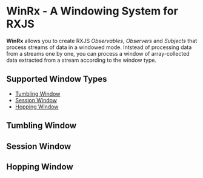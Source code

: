 # WinRx - A Windowing System for RXJS

**WinRx** allows you to create RXJS *Observables*, *Observers* and *Subjects* that process streams of data in a windowed mode. Intstead of processing data from a streams one by one, you can process a window of array-collected data extracted from a stream according to the window type.
## Supported Window Types
- [Tumbling Window](#tumbling-window)
- [Session Window](#session-window)
- [Hopping Window](#hopping-window)

## Tumbling Window

## Session Window

## Hopping Window
